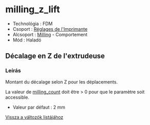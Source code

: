 # milling\_z\_lift

* Technológia : FDM
* Csoport : [Réglages de l'Imprimante](../printer_settings/printer_settings.md)
* Alcsoport : [Milling](../printer_settings/printer_settings.md#milling) - Comportement
* Mód : Haladó

## Décalage en Z de l'extrudeuse

### Leírás

Montant du décalage selon Z pour les déplacements.

La valeur de [milling\_count](milling_count.md) doit être &gt; 0 pour que le paramètre soit accessible.

* Valeur par défaut : 2 mm

[Vissza a változók listájához](variable_list.md)

